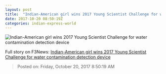 ```yaml
---
layout: post
title:  "Indian-American girl wins 2017 Young Scientist Challenge for water contamination detection device"
date: 2017-10-20 08:50:19Z
categories: indian-express-world
---
```


![Indian-American girl wins 2017 Young Scientist Challenge for water contamination detection device](http://images.indianexpress.com/2017/10/gitanjali-rao-759.jpg?w=759)




Full story on F3News: [Indian-American girl wins 2017 Young Scientist Challenge for water contamination detection device](http://www.f3nws.com/n/ErVnEE)

> Posted on: Friday, October 20, 2017 8:50:19 AM

